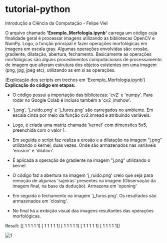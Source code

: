 # tutorial-python
Introdução a Ciência da Computação - Felipe Viel

O arquivo chamado **'Exemplo_Morfologia.ipynb'** carrega um código cuja finalidade geral é processar imagens utilizando as bibliotecas OpenCV e NumPy. Logo, a função principal é fazer operações morfológicas em imagens em escala gray. Algumas operações envolvidas são: erosão, gradiente, dilatação, abertura, fechamento. Basicamente as operações morfológicas são alguns procedimentos computacionais de processamento de imagem que alteram estrutura dos objetos existentes em uma imagem (png, jpg, jpeg etc), utilizando as em si as operações.

(Explicação dos scripts em trechos em 'Exemplo_Morfologia.ipynb')
**Explicação do código em etapas:**
- O código possui a importação das bibliotecas: 'cv2' e 'numpy'. Para rodar no Google Colab é incluso também a 'cv2_imshow'.

- 'j.png', 'j_ruido.png' e 'j_furos.png' são carregados no ambiente. Em escala cinza por meio da função cv2.imread e atribuindo variáveis.

- Logo, é criada uma matriz chamada 'kernel' com dimensões 5x5, preenchida com o valor 1.

- Em seguida o script faz realiza a erosão e a dilatação na imagem "j.png" utilizando o kernel, duas vezes. Onde são armazenados nas variáveis 'erosion' e 'dilation'.

- É aplicada a operação de gradiente na imagem "j.png" utilizando o kernel.

- O código faz a abertura na imagem 'j_ruido.png' creio que seja para remoção de algumas 'sujeiras' presentes na imagem (Observação da imagem final, na base da dedução). Armazena em 'opening'

- Em seguida o fechamento na imagem 'j_furos.png'. Os resultados são armazenados em 'closing'.

- No final há a exibição visual das imagens resultantes das operações morfológicas.

Result:
[[ 1  1  1  1  1]
 [ 1  1  1  1  1]
 [ 1  1  1  1  1]
 [ 1  1  1  1  1]
 [ 1  1  1  1  1]]

![1](https://github.com/jrafaelcampoi/tutorial-python/assets/42501597/05adbc7e-f09e-43b5-b0ab-c228983be505)

